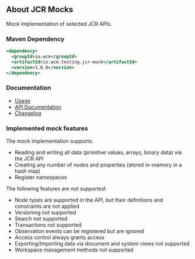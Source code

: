 ## About JCR Mocks

Mock implementation of selected JCR APIs.

### Maven Dependency

```xml
<dependency>
  <groupId>io.wcm</groupId>
  <artifactId>io.wcm.testing.jcr-mock</artifactId>
  <version>1.0.0</version>
</dependency>
```

### Documentation

* [Usage](usage.html)
* [API Documentation](apidocs/)
* [Changelog](changes-report.html)

### Implemented mock features

The mock implementation supports:

* Reading and writing all data (primitive values, arrays, binary data) via the JCR API
* Creating any number of nodes and properties (stored in-memory in a hash map)
* Register namespaces

The following features are *not supported*:

* Node types are supported in the API, but their definitions and constraints are not applied
* Versioning not supported
* Search not supported
* Transactions not supported
* Observation events can be registered but are ignored
* Access control always grants access
* Exporting/Importing data via document and system views not supported 
* Workspace management methods not supported

